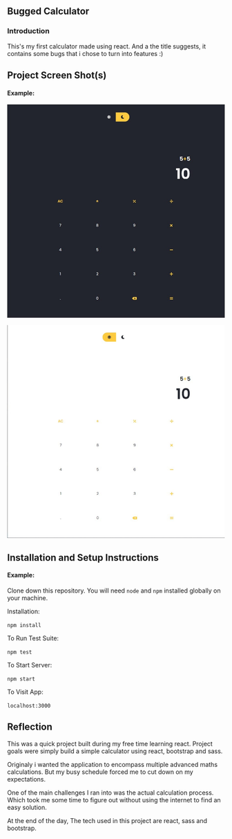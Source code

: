 ## Bugged Calculator

### Introduction

This's my first calculator made using react. And a the title suggests, it contains some bugs that i chose to turn into features :)

## Project Screen Shot(s)

#### Example:

![The application with dark mode on](Docs/media/Dark-mode.jpg)

![The application with dark mode off](Docs/media/Light-mode.jpg)

## Installation and Setup Instructions

#### Example:

Clone down this repository. You will need `node` and `npm` installed globally on your machine.

Installation:

`npm install`

To Run Test Suite:

`npm test`

To Start Server:

`npm start`

To Visit App:

`localhost:3000`

## Reflection

This was a quick project built during my free time learning react. Project goals were simply build a simple calculator using react, bootstrap and sass.

Originaly i wanted the application to encompass multiple advanced maths calculations. But my busy schedule forced me to cut down on my expectations.

One of the main challenges I ran into was the actual calculation process. Which took me some time to figure out without using the internet to find an easy solution. 

At the end of the day, The tech used in this project are react, sass and bootstrap.